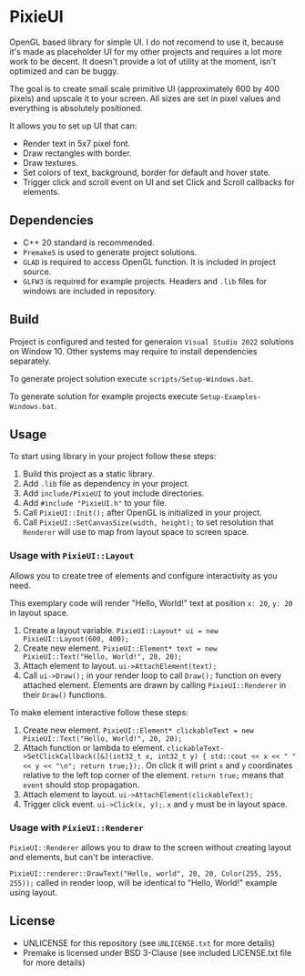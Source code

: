 # PixieUI
OpenGL based library for simple UI. I do not recomend to use it, because it's made as placeholder UI for my other projects and requires a lot more work to be decent. It doesn't provide a lot of utility at the moment, isn't optimized and can be buggy. 

The goal is to create small scale primitive UI (approximately 600 by 400 pixels) and upscale it to your screen. All sizes are set in pixel values and everything is absolutely positioned.

It allows you to set up UI that can:
- Render text in 5x7 pixel font.
- Draw rectangles with border.
- Draw textures.
- Set colors of text, background, border for default and hover state.
- Trigger click and scroll event on UI and set Click and Scroll callbacks for elements. 

## Dependencies
- C++ 20 standard is recommended.
- `Premake5` is used to generate project solutions.
- `GLAD` is required to access OpenGL function. It is included in project source.
- `GLFW3` is required for example projects. Headers and `.lib` files for windows are included in repository.

## Build
Project is configured and tested for generaion `Visual Studio 2022` solutions on Window 10. Other systems may require to install dependencies separately.

To generate project solution execute `scripts/Setup-Windows.bat`.

To generate solution for example projects execute `Setup-Examples-Windows.bat`.

## Usage
To start using library in your project follow these steps:
1) Build this project as a static library.
2) Add `.lib` file as dependency in your project.
3) Add `include/PixieUI` to yout include directories.
4) Add `#include "PixieUI.h"` to your file.
5) Call `PixieUI::Init();` after OpenGL is initialized in your project.
6) Call `PixieUI::SetCanvasSize(width, height);` to set resolution that `Renderer` will use to map from layout space to screen space.

### Usage with `PixieUI::Layout`
Allows you to create tree of elements and configure interactivity as you need.

This exemplary code will render "Hello, World!" text at position `x: 20`, `y: 20` in layout space.
1) Create a layout variable. `PixieUI::Layout* ui = new PixieUI::Layout(600, 400);`
2) Create new element. `PixieUI::Element* text = new PixieUI::Text("Hello, World!", 20, 20);`
3) Attach element to layout. `ui->AttachElement(text);`
4) Call `ui->Draw();` in your render loop to call `Draw();` function on every attached element.
Elements are drawn by calling `PixieUI::Renderer` in their `Draw()` functions.

To make element interactive follow these steps:
1) Create new element. `PixieUI::Element* clickableText = new PixieUI::Text("Hello, World!", 20, 20);`
2) Attach function or lambda to element. `clickableText->SetClickCallback([&](int32_t x, int32_t y) { std::cout << x << " " << y << "\n"; return true;});`. On click it will print `x` and `y` coordinates relative to the left top corner of the element. `return true;` means that `event` should stop propagation.
3) Attach element to layout. `ui->AttachElement(clickableText);`
4) Trigger click event. `ui->Click(x, y);`. `x` and `y` must be in layout space.

### Usage with `PixieUI::Renderer`
`PixieUI::Renderer` allows you to draw to the screen without creating layout and elements, but can't be interactive.

`PixieUI::renderer::DrawText("Hello, world", 20, 20, Color(255, 255, 255));` called in render loop, will be identical to "Hello, World!" example using layout. 

## License
- UNLICENSE for this repository (see `UNLICENSE.txt` for more details)
- Premake is licensed under BSD 3-Clause (see included LICENSE.txt file for more details)